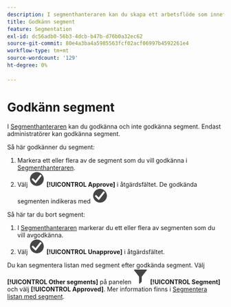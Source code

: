 ```yaml
---
description: I segmenthanteraren kan du skapa ett arbetsflöde som innefattar godkännande av segment för olika programnivåer, för specifika avdelningar eller grupper, och som är förenligt med rapporteringsprinciperna.
title: Godkänn segment
feature: Segmentation
exl-id: dc56adb0-56b3-4dcb-b47b-d76b0a32ec62
source-git-commit: 80e4a3ba4a5985563fcf02acf06997b4592261e4
workflow-type: tm+mt
source-wordcount: '129'
ht-degree: 0%

---
```


# Godkänn segment

I [Segmenthanteraren](seg-manage.md) kan du godkänna och inte godkänna segment. Endast administratörer kan godkänna segment.

Så här godkänner du segment:

1. Markera ett eller flera av de segment som du vill godkänna i [Segmenthanteraren](seg-manage.md).
1. Välj ![CheckmarkCircle](/help/assets/icons/CheckmarkCircle.svg) **[!UICONTROL Approve]** i åtgärdsfältet. De godkända segmenten indikeras med ![CheckmarkCircle](/help/assets/icons/CheckmarkCircle.svg)

Så här tar du bort segment:

1. I [Segmenthanteraren](seg-manage.md) markerar du ett eller flera av segmenten som du vill avgodkänna.
1. Välj ![CheckmarkCircle](/help/assets/icons/CheckmarkCircle.svg) **[!UICONTROL Unapprove]** i åtgärdsfältet.


Du kan segmentera listan med segment efter godkända segment. Välj **[!UICONTROL Other segments]** på panelen ![Segment](/help/assets/icons/Filter.svg) **[!UICONTROL Segment]** och välj **[!UICONTROL Approved]**. Mer information finns i [Segmentera listan med segment](t-seg-filter.md).
